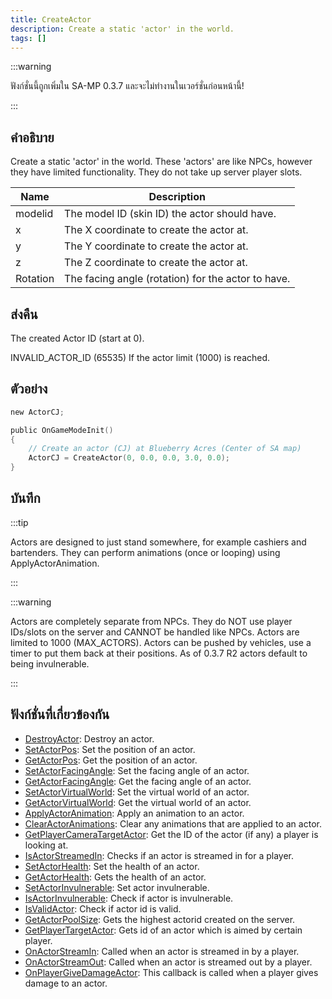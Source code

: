 ```yaml
---
title: CreateActor
description: Create a static 'actor' in the world.
tags: []
---
```


:::warning

ฟังก์ชั่นนี้ถูกเพิ่มใน SA-MP 0.3.7 และจะไม่ทำงานในเวอร์ชั่นก่อนหน้านี้!

:::

## คำอธิบาย

Create a static 'actor' in the world. These 'actors' are like NPCs, however they have limited functionality. They do not take up server player slots.

| Name     | Description                                        |
| -------- | -------------------------------------------------- |
| modelid  | The model ID (skin ID) the actor should have.      |
| x        | The X coordinate to create the actor at.           |
| y        | The Y coordinate to create the actor at.           |
| z        | The Z coordinate to create the actor at.           |
| Rotation | The facing angle (rotation) for the actor to have. |

## ส่งคืน

The created Actor ID (start at 0).

INVALID_ACTOR_ID (65535) If the actor limit (1000) is reached.

## ตัวอย่าง

```c
new ActorCJ;

public OnGameModeInit()
{
    // Create an actor (CJ) at Blueberry Acres (Center of SA map)
    ActorCJ = CreateActor(0, 0.0, 0.0, 3.0, 0.0);
}
```

## บันทึก

:::tip

Actors are designed to just stand somewhere, for example cashiers and bartenders. They can perform animations (once or looping) using ApplyActorAnimation.

:::

:::warning

Actors are completely separate from NPCs. They do NOT use player IDs/slots on the server and CANNOT be handled like NPCs. Actors are limited to 1000 (MAX_ACTORS). Actors can be pushed by vehicles, use a timer to put them back at their positions. As of 0.3.7 R2 actors default to being invulnerable.

:::

## ฟังก์ชั่นที่เกี่ยวข้องกัน

- [DestroyActor](../../scripting/functions/DestroyActor.md): Destroy an actor.
- [SetActorPos](../../scripting/functions/SetActorPos.md): Set the position of an actor.
- [GetActorPos](../../scripting/functions/GetActorPos.md): Get the position of an actor.
- [SetActorFacingAngle](../../scripting/functions/SetActorFacingAngle.md): Set the facing angle of an actor.
- [GetActorFacingAngle](../../scripting/functions/GetActorFacingAngle.md): Get the facing angle of an actor.
- [SetActorVirtualWorld](../../scripting/functions/SetActorVirtualWorld.md): Set the virtual world of an actor.
- [GetActorVirtualWorld](../../scripting/functions/GetActorVirtualWorld.md): Get the virtual world of an actor.
- [ApplyActorAnimation](../../scripting/functions/ApplyActorAnimation.md): Apply an animation to an actor.
- [ClearActorAnimations](../../scripting/functions/ClearActorAnimations.md): Clear any animations that are applied to an actor.
- [GetPlayerCameraTargetActor](../../scripting/functions/GetPlayerCameraTargetActor.md): Get the ID of the actor (if any) a player is looking at.
- [IsActorStreamedIn](../../scripting/functions/IsActorStreamedIn.md): Checks if an actor is streamed in for a player.
- [SetActorHealth](../../scripting/functions/SetActorHealth.md): Set the health of an actor.
- [GetActorHealth](../../scripting/functions/GetActorHealth.md): Gets the health of an actor.
- [SetActorInvulnerable](../../scripting/functions/SetActorInvulnerable.md): Set actor invulnerable.
- [IsActorInvulnerable](../../scripting/functions/IsActorInvulnerable.md): Check if actor is invulnerable.
- [IsValidActor](../../scripting/functions/IsValidActor.md): Check if actor id is valid.
- [GetActorPoolSize](../../scripting/functions/GetActorPoolSize.md): Gets the highest actorid created on the server.
- [GetPlayerTargetActor](../../scripting/functions/GetPlayerTargetActor.md): Gets id of an actor which is aimed by certain player.
- [OnActorStreamIn](../../scripting/callbacks/OnActorStreamIn.md): Called when an actor is streamed in by a player.
- [OnActorStreamOut](../../scripting/callbacks/OnActorStreamOut.md): Called when an actor is streamed out by a player.
- [OnPlayerGiveDamageActor](../../scripting/callbacks/OnPlayerGiveDamageActor.md): This callback is called when a player gives damage to an actor.
